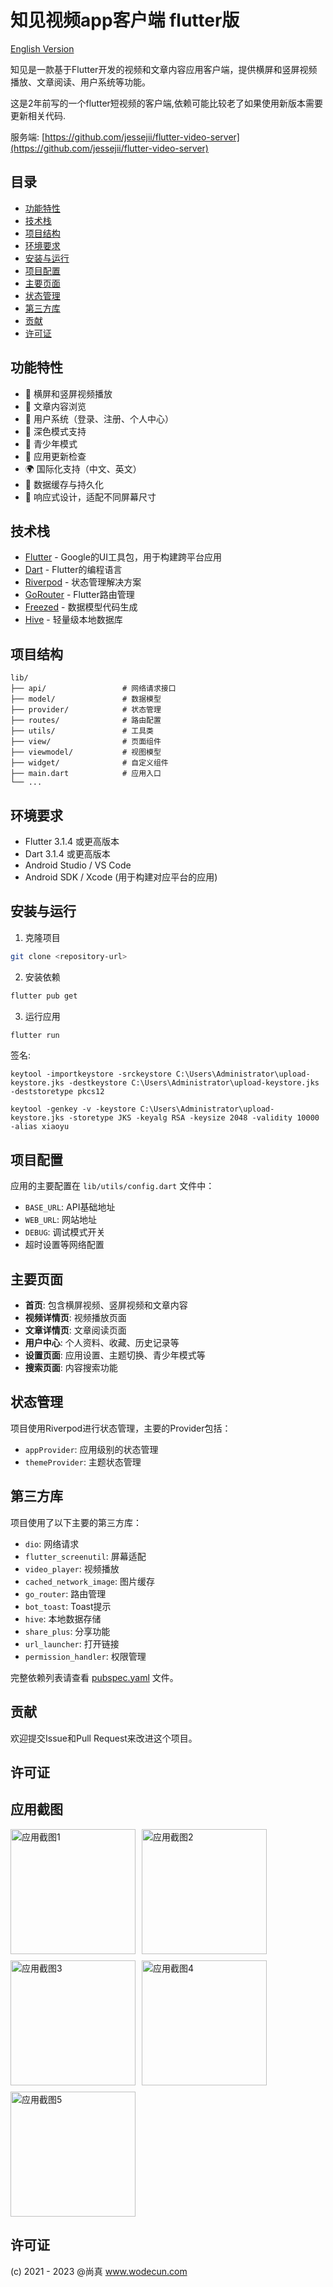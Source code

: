 # 知见视频app客户端 flutter版

[English Version](README_EN.md)

知见是一款基于Flutter开发的视频和文章内容应用客户端，提供横屏和竖屏视频播放、文章阅读、用户系统等功能。

这是2年前写的一个flutter短视频的客户端,依赖可能比较老了如果使用新版本需要更新相关代码.

服务端: [https://github.com/jessejii/flutter-video-server](https://github.com/jessejii/flutter-video-server)

## 目录
- [功能特性](#功能特性)
- [技术栈](#技术栈)
- [项目结构](#项目结构)
- [环境要求](#环境要求)
- [安装与运行](#安装与运行)
- [项目配置](#项目配置)
- [主要页面](#主要页面)
- [状态管理](#状态管理)
- [第三方库](#第三方库)
- [贡献](#贡献)
- [许可证](#许可证)

## 功能特性

- 🎥 横屏和竖屏视频播放
- 📖 文章内容浏览
- 👤 用户系统（登录、注册、个人中心）
- 🌙 深色模式支持
- 👶 青少年模式
- 🔄 应用更新检查
- 🌍 国际化支持（中文、英文）
- 💾 数据缓存与持久化
- 📱 响应式设计，适配不同屏幕尺寸

## 技术栈

- [Flutter](https://flutter.dev/) - Google的UI工具包，用于构建跨平台应用
- [Dart](https://dart.dev/) - Flutter的编程语言
- [Riverpod](https://riverpod.dev/) - 状态管理解决方案
- [GoRouter](https://pub.dev/packages/go_router) - Flutter路由管理
- [Freezed](https://pub.dev/packages/freezed) - 数据模型代码生成
- [Hive](https://pub.dev/packages/hive) - 轻量级本地数据库

## 项目结构

```
lib/
├── api/                 # 网络请求接口
├── model/               # 数据模型
├── provider/            # 状态管理
├── routes/              # 路由配置
├── utils/               # 工具类
├── view/                # 页面组件
├── viewmodel/           # 视图模型
├── widget/              # 自定义组件
├── main.dart            # 应用入口
└── ...
```

## 环境要求

- Flutter 3.1.4 或更高版本
- Dart 3.1.4 或更高版本
- Android Studio / VS Code
- Android SDK / Xcode (用于构建对应平台的应用)

## 安装与运行

1. 克隆项目
```bash
git clone <repository-url>
```

2. 安装依赖
```bash
flutter pub get
```

3. 运行应用
```bash
flutter run
```

签名:
```
keytool -importkeystore -srckeystore C:\Users\Administrator\upload-keystore.jks -destkeystore C:\Users\Administrator\upload-keystore.jks -deststoretype pkcs12

keytool -genkey -v -keystore C:\Users\Administrator\upload-keystore.jks -storetype JKS -keyalg RSA -keysize 2048 -validity 10000 -alias xiaoyu
```

## 项目配置

应用的主要配置在 `lib/utils/config.dart` 文件中：

- `BASE_URL`: API基础地址
- `WEB_URL`: 网站地址
- `DEBUG`: 调试模式开关
- 超时设置等网络配置

## 主要页面

- **首页**: 包含横屏视频、竖屏视频和文章内容
- **视频详情页**: 视频播放页面
- **文章详情页**: 文章阅读页面
- **用户中心**: 个人资料、收藏、历史记录等
- **设置页面**: 应用设置、主题切换、青少年模式等
- **搜索页面**: 内容搜索功能

## 状态管理

项目使用Riverpod进行状态管理，主要的Provider包括：

- `appProvider`: 应用级别的状态管理
- `themeProvider`: 主题状态管理

## 第三方库

项目使用了以下主要的第三方库：

- `dio`: 网络请求
- `flutter_screenutil`: 屏幕适配
- `video_player`: 视频播放
- `cached_network_image`: 图片缓存
- `go_router`: 路由管理
- `bot_toast`: Toast提示
- `hive`: 本地数据存储
- `share_plus`: 分享功能
- `url_launcher`: 打开链接
- `permission_handler`: 权限管理

完整依赖列表请查看 [pubspec.yaml](pubspec.yaml) 文件。

## 贡献

欢迎提交Issue和Pull Request来改进这个项目。

## 许可证

## 应用截图

<div style="display: flex; flex-wrap: wrap; gap: 10px;">
  <img src="z-sucai/capture/Screenshot_20230130-151555.jpg" width="200" alt="应用截图1">
  <img src="z-sucai/capture/Screenshot_20230130-151606.jpg" width="200" alt="应用截图2">
  <img src="z-sucai/capture/Screenshot_20230130-151609.jpg" width="200" alt="应用截图3">
  <img src="z-sucai/capture/Screenshot_20230130-151737.jpg" width="200" alt="应用截图4">
  <img src="z-sucai/capture/Screenshot_20230130-151814.jpg" width="200" alt="应用截图5">
</div>

## 许可证

(c) 2021 - 2023 @尚真
www.wodecun.com

